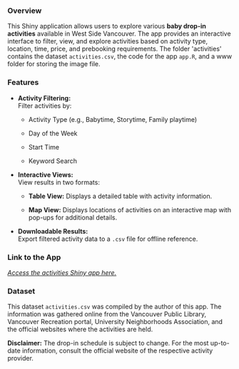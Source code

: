 ### Overview

This Shiny application allows users to explore various **baby drop-in activities** available in West Side Vancouver. The app provides an interactive interface to filter, view, and explore activities based on activity type, location, time, price, and prebooking requirements. The folder 'activities' contains the dataset `activities.csv`, the code for the app `app.R`, and a www folder for storing the image file.

### Features

-   **Activity Filtering:**\
    Filter activities by:

    -   Activity Type (e.g., Babytime, Storytime, Family playtime)

    -   Day of the Week

    -   Start Time

    -   Keyword Search

-   **Interactive Views:**\
    View results in two formats:

    -   **Table View:** Displays a detailed table with activity information.

    -   **Map View:** Displays locations of activities on an interactive map with pop-ups for additional details.

-   **Downloadable Results:**\
    Export filtered activity data to a `.csv` file for offline reference.

### Link to the App

[*Access the activities Shiny app here.*](https://jennychang.shinyapps.io/activities/)

### Dataset

This dataset `activities.csv` was compiled by the author of this app. The information was gathered online from the Vancouver Public Library, Vancouver Recreation portal, University Neighborhoods Association, and the official websites where the activities are held.

**Disclaimer:** The drop-in schedule is subject to change. For the most up-to-date information, consult the official website of the respective activity provider.
